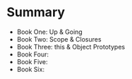 # Summary

* Book One: Up & Going
* Book Two: Scope & Closures
* Book Three: this & Object Prototypes
* Book Four: 
* Book Five: 
* Book Six:
